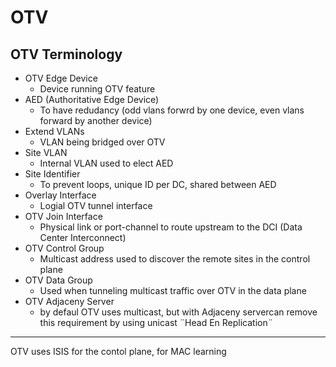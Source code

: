 # OTV

## OTV Terminology
- OTV Edge Device
  - Device running OTV feature 
- AED (Authoritative Edge Device)
  - To have redudancy (odd vlans forwrd by one device, even vlans forward by another device)
- Extend VLANs
  - VLAN being bridged over OTV 
- Site VLAN
  - Internal VLAN used to elect AED 
- Site Identifier
  - To prevent loops, unique ID per DC, shared between AED
- Overlay Interface 
  - Logial OTV tunnel interface
- OTV Join Interface
  - Physical link or port-channel to route upstream to the DCI (Data Center Interconnect)  
- OTV Control Group
  - Multicast address used to discover the remote sites in the control plane
- OTV Data Group
  - Used when tunneling multicast traffic over OTV in the data plane
- OTV Adjaceny Server
  - by defaul OTV uses multicast, but with Adjaceny servercan remove this requirement by using unicast ¨Head En Replication¨  

----

OTV uses ISIS for the contol plane, for MAC learning
